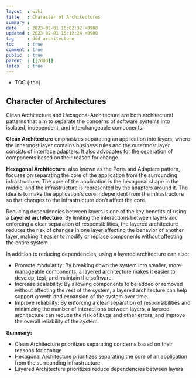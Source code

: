 ```yaml
---
layout  : wiki
title   : Character of Architectures
summary : 
date    : 2023-02-01 15:02:32 +0900
updated : 2023-02-01 15:12:24 +0900
tag     : ddd architecture
toc     : true
comment : true
public  : true
parent  : [[/ddd]]
latex   : true
---
```

* TOC
{:toc}

## Character of Architectures 

Clean Architecture and Hexagonal Architecture are both architectural patterns that aim to separate the concerns of software systems into isolated, independent, and interchangeable components.

__Clean Architecture__ emphasizes separating an application into layers, where the innermost layer contains business rules and the outermost layer consists of interface adapters. It also advocates for the separation of components based on their reason for change.

__Hexagonal Architecture__, also known as the Ports and Adapters pattern, focuses on separating the core of the application from the surrounding infrastructure. The core of the application is the hexagonal shape in the middle, and the infrastructure is represented by the adapters around it. The idea is to make the application's core independent from the infrastructure so that changes to the infrastructure don't affect the core.

Reducing dependencies between layers is one of the key benefits of using a __Layered architecture__. By limiting the interactions between layers and enforcing a clear separation of responsibilities, the layered architecture reduces the risk of changes in one layer affecting the behavior of another layer, making it easier to modify or replace components without affecting the entire system.

In addition to reducing dependencies, using a layered architecture can also:

- Promote modularity: By breaking down the system into smaller, more manageable components, a layered architecture makes it easier to develop, test, and maintain the software.
- Increase scalability: By allowing components to be added or removed without affecting the rest of the system, a layered architecture can help support growth and expansion of the system over time.
- Improve reliability: By enforcing a clear separation of responsibilities and minimizing the number of interactions between layers, a layered architecture can reduce the risk of bugs and other errors, and improve the overall reliability of the system.

__Summary:__
- Clean Architecture prioritizes separating concerns based on their reasons for change
- Hexagonal Architecture prioritizes separating the core of an application from the surrounding infrastructure
- Layered Architecture prioritizes reduce dependencies between layers